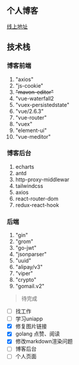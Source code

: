 
## 个人博客


[线上地址](http://146.56.206.160)


## 技术栈 


### 博客前端 
1. "axios"
2. "js-cookie"
3. ~~"mavon-editor"~~
4. "vue-waterfall2
5. "vuex-persistedstate"
6. "vue/2.6.3"
7. "vue-router"
8. "vuex"
9. "element-ui"
10. "vue-meditor"
### 博客后台 
1. echarts
2. antd
3. http-proxy-middlewar
4. tailwindcss
5. axios
6. react-router-dom
7. redux-react-hook

### 后端
1. "gin" 
2. "grom"
3. "go-jwt"
4. "jsonparser"
5. "uuid"
6. "alipay/v3"
7. "viper"
8. "crypto"
9. "gomail.v2"

> 待完成
- [ ] 找工作
- [ ] 学习uniapp 
- [x] 修复图片链接
- [x] golang 点赞、阅读
- [x] 修改markdown渲染问题
- [ ] 博客后台 
- [ ] 个人页面
